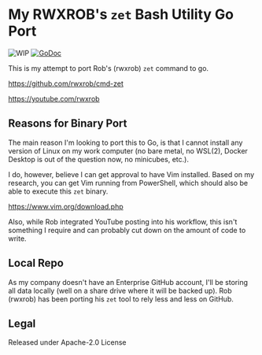 # My RWXROB's `zet` Bash Utility Go Port

![WIP](https://img.shields.io/badge/status-wip-red.svg)
[![GoDoc](https://godoc.org/github.com/rossim2i2/zet-go?status.svg)](https://godoc.org/github.com/rossim2i2/zet-go)

This is my attempt to port Rob's (rwxrob) `zet` command to go. 

<https://github.com/rwxrob/cmd-zet>

<https://youtube.com/rwxrob>

## Reasons for Binary Port

The main reason I'm looking to port this to Go, is that I cannot install
any version of Linux on my work computer (no bare metal, no WSL(2),
Docker Desktop is out of the question now, no minicubes, etc.). 

I do, however, believe I can get approval to have Vim installed. Based
on my research, you can get Vim running from PowerShell, which should
also be able to execute this `zet` binary.

<https://www.vim.org/download.php>

Also, while Rob integrated YouTube posting into his workflow, this isn't
something I require and can probably cut down on the amount of code to
write.

## Local Repo

As my company doesn't have an Enterprise GitHub account, I'll be storing
all data locally (well on a share drive where it will be backed up). Rob
(rwxrob) has been porting his `zet` tool to rely less and less on
GitHub. 

## Legal

Released under Apache-2.0 License
